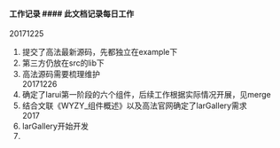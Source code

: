 #### 工作记录 #### 此文档记录每日工作 ####
20171225
1. 提交了高法最新源码，先都独立在example下
2. 第三方仍放在src的lib下
3. 高法源码需要梳理维护  
20171226
1. 确定了larui第一阶段的六个组件，后续工作根据实际情况开展，见merge
2. 结合文联《WYZY_组件概述》以及高法官网确定了larGallery需求  
2017
1. larGallery开始开发
2. 
